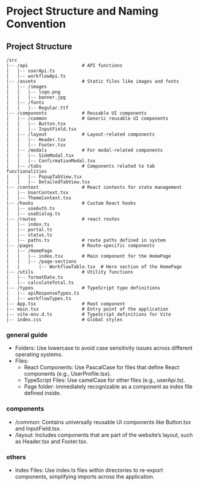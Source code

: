 # Project Structure and Naming Convention

## Project Structure

```text
/src
|-- /api                    # API functions
|   |-- userApi.ts
|   |-- workflowApi.ts
|-- /assets                 # Static files like images and fonts
|   |-- /images
|   |   |-- logo.png
|   |   |-- banner.jpg
|   |-- /fonts
|   |   |-- Regular.ttf
|-- /components             # Reusable UI components
|   |-- /common             # Generic reusable UI components
|   |   |-- Button.tsx
|   |   |-- InputField.tsx
|   |-- /layout             # Layout-related components
|   |   |-- Header.tsx
|   |   |-- Footer.tsx
|   |-- /modals             # For modal-related components
|   |   |-- SideModal.tsx
|   |   |-- ConfirmationModal.tsx
|   |-- /tabs               # Components related to tab functionalities
|   |   |-- PopupTabView.tsx
|   |   |-- DetailedTabView.tsx
|-- /context                # React contexts for state management
|   |-- UserContext.tsx
|   |-- ThemeContext.tsx
|-- /hooks                  # Custom React hooks
|   |-- useAuth.ts
|   |-- useDialog.ts
|-- /routes                 # react routes
|   |-- index.ts
|   |-- portal.ts
|   |-- status.ts
|   |-- paths.ts            # route paths defined in system
|-- /pages                  # Route-specific components
|   |-- /HomePage
|   |   |-- index.tsx       # Main component for the HomePage
|   |   |-- /page-sections
|   |       |-- WorkflowTable.tsx  # Hero section of the HomePage
|-- /utils                  # Utility functions
|   |-- formatDate.ts
|   |-- calculateTotal.ts
|-- /types                  # TypeScript type definitions
|   |-- apiResponseTypes.ts
|   |-- workflowTypes.ts
|-- App.tsx                 # Root component
|-- main.tsx                # Entry point of the application
|-- vite-env.d.ts           # TypeScript definitions for Vite
|-- index.css               # Global styles
```

### general guide

- Folders: Use lowercase to avoid case sensitivity issues across different operating systems.
- Files:
  - React Components: Use PascalCase for files that define React components (e.g., UserProfile.tsx).
  - TypeScript Files: Use camelCase for other files (e.g., userApi.ts).
  - Page folder: immediately recognizable as a component as index file defined inside.

### components

- /common: Contains universally reusable UI components like Button.tsx and InputField.tsx.
- /layout: Includes components that are part of the website’s layout, such as Header.tsx and Footer.tsx.

### others

- Index Files: Use index.ts files within directories to re-export components, simplifying imports across the application.
